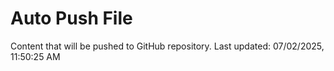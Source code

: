 # Auto Push File

Content that will be pushed to GitHub repository.
Last updated: 07/02/2025, 11:50:25 AM